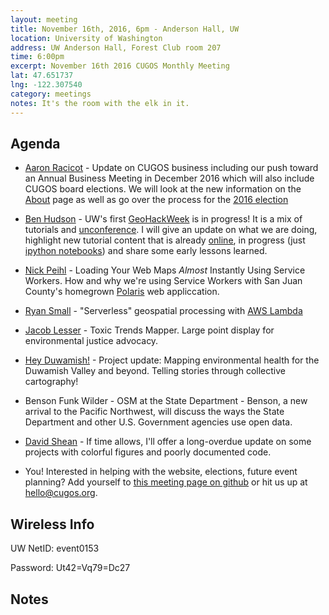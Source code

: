 ```yaml
---
layout: meeting
title: November 16th, 2016, 6pm - Anderson Hall, UW
location: University of Washington
address: UW Anderson Hall, Forest Club room 207
time: 6:00pm
excerpt: November 16th 2016 CUGOS Monthly Meeting
lat: 47.651737
lng: -122.307540
category: meetings
notes: It's the room with the elk in it.
---
```


## Agenda

- [Aaron Racicot](http://github.com/aaronr) - Update on CUGOS business including our push toward an Annual Business Meeting in December 2016 which will also include CUGOS board elections.  We will look at the new information on the [About](/about) page as well as go over the process for the [2016 election](/election/2016)

- [Ben Hudson](http://github.com/bdhudson) - UW's first [GeoHackWeek](https://geohackweek.github.io/) is in progress! It is a mix of tutorials and [unconference](https://en.wikipedia.org/wiki/Unconference). I will give an update on what we are doing, highlight new tutorial content that is already [online](https://geohackweek.github.io/nDarrays/), in progress (just [ipython notebooks](https://github.com/geohackweek/visualization/blob/gh-pages/docker/notebooks/index.ipynb)) and share some early lessons learned.

- [Nick Peihl](http://github.com/nickpeihl) - Loading Your Web Maps _Almost_ Instantly Using Service Workers. How and why we're using Service Workers with San Juan County's homegrown [Polaris](http://github.com/sjcgis/polarisjs) web appliccation.

- [Ryan Small](http://www.foundatron.com/about/) - "Serverless" geospatial processing with [AWS Lambda](https://aws.amazon.com/lambda/)

- [Jacob Lesser](http://github.com/lesserj) - Toxic Trends Mapper.  Large point display for environmental justice advocacy.

- [Hey Duwamish!](http://heyduwamish.org) - Project update: Mapping environmental health for the Duwamish Valley and beyond. Telling stories through collective cartography!

- Benson Funk Wilder - OSM at the State Department - Benson, a new arrival to the Pacific Northwest, will discuss the ways the State Department and other U.S. Government agencies use open data.

- [David Shean](http://github.com/dshean) - If time allows, I'll offer a long-overdue update on some projects with colorful figures and poorly documented code.

- You! Interested in helping with the website, elections, future event planning? Add yourself to [this meeting page on github](https://github.com/cugos/cugos.github.com/edit/master/meetings/_posts/2016-10-19-cugos_monthly.markdown) or hit us up at <hello@cugos.org>.

## Wireless Info

UW NetID: event0153

Password: Ut42=Vq79=Dc27

## Notes

